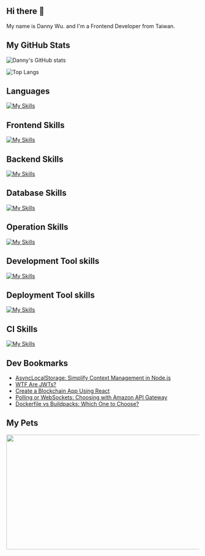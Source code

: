 
## Hi there 👋
My name is Danny Wu. and I'm a Frontend Developer from Taiwan.

## My GitHub Stats
![Danny's GitHub stats](https://github-readme-stats.vercel.app/api?username=danny101201&show_icons=true&count_private=true&theme=react)

![Top Langs](https://github-readme-stats.vercel.app/api/top-langs/?username=danny101201&layout=compact&theme=react)


## Languages
[![My Skills](https://skillicons.dev/icons?i=js,html,css,ts,react,nodejs)](https://skillicons.dev)

## Frontend Skills

[![My Skills](https://skillicons.dev/icons?i=react,materialui,tailwind,sass,bootstrap,redux,vite,nextjs)](https://skillicons.dev)

## Backend Skills

[![My Skills](https://skillicons.dev/icons?i=express,nodejs,graphql,nestjs)](https://skillicons.dev)

## Database Skills

[![My Skills](https://skillicons.dev/icons?i=mongodb,redis,mysql,postgres,prisma)](https://skillicons.dev)

## Operation Skills

[![My Skills](https://skillicons.dev/icons?i=docker,git,githubactions,linux,vim,nginx)](https://skillicons.dev)

## Development Tool skills

[![My Skills](https://skillicons.dev/icons?i=github,git,vscode,webpack)](https://skillicons.dev)

## Deployment Tool skills

[![My Skills](https://skillicons.dev/icons?i=vercel,netlify)](https://skillicons.dev)


## CI Skills

[![My Skills](https://skillicons.dev/icons?i=gitlab)](https://skillicons.dev)


## Dev Bookmarks
<!-- daily.dev BOOKMARKS:START -->
- [AsyncLocalStorage: Simplify Context Management in Node.js](https://app.daily.dev/posts/U6bLhardy?utm_source=rss&utm_medium=bookmarks&utm_campaign=NRtczkLiNqtGyKkglwy1k)
- [WTF Are JWTs?](https://app.daily.dev/posts/Ot7ZJeokZ?utm_source=rss&utm_medium=bookmarks&utm_campaign=NRtczkLiNqtGyKkglwy1k)
- [Create a Blockchain App Using React](https://app.daily.dev/posts/l6AUOMHQL?utm_source=rss&utm_medium=bookmarks&utm_campaign=NRtczkLiNqtGyKkglwy1k)
- [Polling or WebSockets: Choosing with Amazon API Gateway](https://app.daily.dev/posts/UTallGr4r?utm_source=rss&utm_medium=bookmarks&utm_campaign=NRtczkLiNqtGyKkglwy1k)
- [Dockerfile vs Buildpacks: Which One to Choose?](https://app.daily.dev/posts/okxppXCIg?utm_source=rss&utm_medium=bookmarks&utm_campaign=NRtczkLiNqtGyKkglwy1k)
<!-- daily.dev BOOKMARKS:END -->

## My Pets

<a href="https://github.com/devxb/gitanimals">
<img
  src="https://render.gitanimals.org/farms/Danny101201"
  width="600"
  height="300"
/>
</a>
